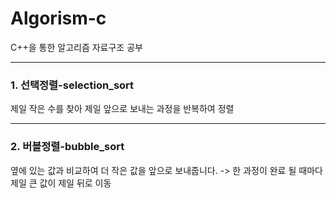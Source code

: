 # Algorism-c
C++을 통한 알고리즘 자료구조 공부
***
### 1. 선택정렬-selection_sort
제일 작은 수를 찾아 제일 앞으로 보내는 과정을 반복하여 정렬

***
### 2. 버블정렬-bubble_sort
옆에 있는 값과 비교하여 더 작은 값을 앞으로 보내줍니다.
-> 한 과정이 완료 될 때마다 제일 큰 값이 제일 뒤로 이동
